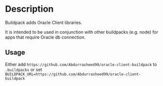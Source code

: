 # Description

Buildpack adds Oracle Client libraries.

It is intended to be used in conjunction with other buildpacks (e.g. node) for apps that require Oracle db connection.

## Usage

Either add `https://github.com/Abdurrasheed99/oracle-client-buildpack` to `.buildpacks` or set `BUILDPACK_URL=https://github.com/Abdurrasheed99/oracle-client-buildpack`

